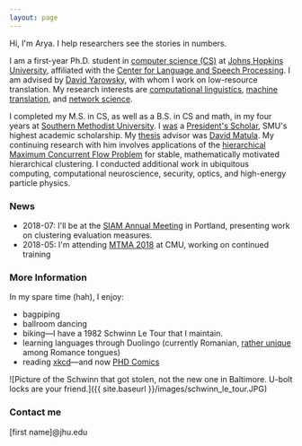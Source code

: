 ```yaml
---
layout: page
---
```


Hi, I'm Arya. I help researchers see the stories in numbers.

I am a first-year Ph.D. student in [computer science (CS)](https://www.cs.jhu.edu) at [Johns Hopkins University](https://www.jhu.edu), affiliated with the [Center for Language and Speech Processing](https://www.clsp.jhu.edu). I am advised by [David Yarowsky](https://www.cs.jhu.edu/faculty/david-yarowsky/), with whom I work on low-resource translation. My research interests are [computational linguistics](https://en.wikipedia.org/wiki/Computational_linguistics), [machine translation](https://en.wikipedia.org/wiki/Machine_translation), and [network science](https://en.wikipedia.org/wiki/Network_science). 

I completed my M.S. in CS, as well as a B.S. in CS and math, in my four years at [Southern Methodist University](https://en.wikipedia.org/wiki/Southern_Methodist_University). I [was](https://www.smu.edu/Academics/PS/Alumni/2017Alumni) a [President's Scholar](http://www.smu.edu/academics/PS), SMU's highest academic scholarship. My [thesis](https://search.proquest.com/docview/1907180434?pq-origsite=gscholar) advisor was [David Matula](http://lyle.smu.edu/~matula/). My continuing research with him involves applications of the [hierarchical](http://dl.acm.org/citation.cfm?id=1415200) [Maximum Concurrent Flow Problem](https://en.wikipedia.org/wiki/Multi-commodity_flow_problem) for stable, mathematically motivated hierarchical clustering. I conducted additional work in ubiquitous computing, computational neuroscience, security, optics, and high-energy particle physics.

### News

- 2018-07: I'll be at the [SIAM Annual Meeting](http://www.siam.org/meetings/an18/) in Portland, presenting work on clustering evaluation measures.
- 2018-05: I'm attending [MTMA 2018](http://www.statmt.org/mtma18/) at CMU, working on continued training

### More Information

In my spare time (hah), I enjoy:

- bagpiping
- ballroom dancing
- biking—I have a 1982 Schwinn Le Tour that I maintain.
- learning languages through Duolingo (currently Romanian, [rather unique](https://en.wikipedia.org/wiki/History_of_Romanian) among Romance tongues)
- reading [xkcd](http://xkcd.com)—and now [PHD Comics](http://www.phdcomics.com)

![Picture of the Schwinn that got stolen, not the new one in Baltimore. U-bolt locks are your friend.]({{ site.baseurl }}/images/schwinn_le_tour.JPG)

### Contact me

[first name]@jhu.edu
